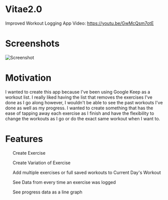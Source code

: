 # Vitae2.0
Improved Workout Logging App
Video: https://youtu.be/GwMcQsm7otE

# Screenshots
![Screenshot](https://raw.github.com/auza2/Vitae2.0/blob/master/Today's%20Workout.png)


# Motivation
I wanted to create this app because I've been using Google Keep as a workout list. 
I really liked having the list that removes the exercises I've done as I go along however, 
I wouldn't be able to see the past workouts I've done as well as my progress. 
I wanted to create something that has the ease of tapping away each exercise as 
I finish and have the flexibility to change the workouts as I go or do the exact same workout when I want to.

# Features
<ul> Create Exercise </ul>
<ul> Create Variation of Exercise </ul>
<ul> Add multiple exercises or full saved workouts to Current Day's Workout </ul>
<ul> See Data from every time an exercise was logged </ul>
<ul> See progress data as a line graph </ul>
